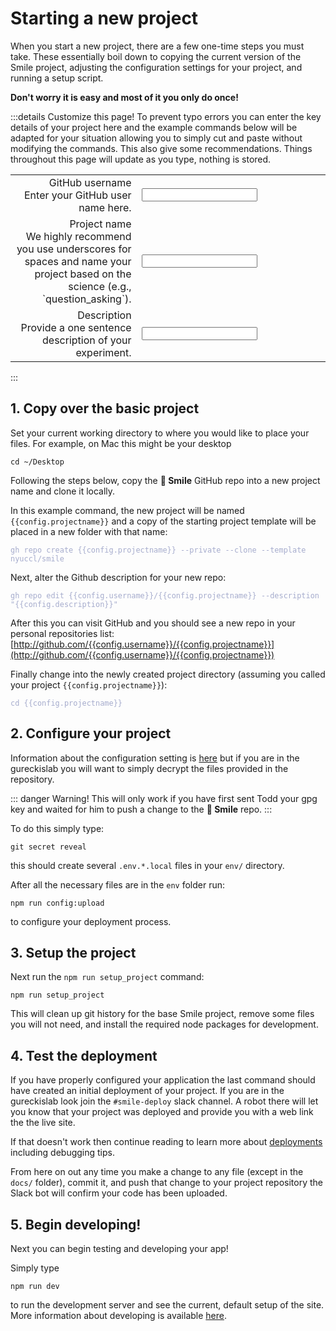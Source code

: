 <script setup>
import { reactive, computed } from 'vue'

const config = reactive({
    username: 'ghuser',
    projectname: 'my_cool_project',
    description: 'my new research project'
})
</script>

<style lang="css">
.vp-doc  label {
    font-weight: bold;
    font-size: 1.1em;
    color: #42b883;
}
.vp-doc input {
    border: 1px;
    width: 100%;
    font-size: 1.1em;
    background-color: white;
    border: 1px solid #999;
    padding-left: 10px;
    color: rgb(84, 84, 84);
}
.form {
    width: 100%;
    border-collapse:collapse;
    border: 0px;
}

.label {
    text-align: right;
    border: none;
   
}
.data {
    width: 60%;
    border: none;
}
.vp-doc td {
    vertical-align:top;
    border: none;
    font-size: 1em;
}
.vp-doc tr {
    border: none;
    font-size: 1em;
}
</style>


# Starting a new project

When you start a new project, there are a few one-time steps you must take.
These essentially boil down to copying the current version
of the Smile project, adjusting the configuration settings for your project,
and running a setup script.

**Don't worry it is easy and most of it you only do once!**

:::details Customize this page!
To prevent typo errors you can enter the key details of your project here and the example commands
below will be adapted for your situation allowing you to simply cut and paste without modifying the commands.  This also give some recommendations.  Things throughout this page will update as you type, nothing is stored.

<table class="form">
    <tr>
        <td class="label">
            <label for="username">GitHub username</label><br>
            Enter your GitHub user name here. 
        </td>
        <td class="data">
            <input id="username" type="text" v-model="config.username" />
        </td>
    </tr>
    <tr>
        <td class="label">
            <label for="projectname">Project name</label><br>
            We highly recommend you use underscores for spaces and name your project based on 
the science (e.g., `question_asking`).  
        </td>
        <td class="data">
            <input id="projectname" type="text" v-model="config.projectname" />
        </td>
    </tr>
    <tr>
        <td class="label">
            <label for="description">Description</label><br>
            Provide a one sentence description of your experiment. 
        </td>
        <td class="data">
            <input id="description" type="text" v-model="config.description" />
        </td>
    </tr>
</table>



:::




## 1. Copy over the basic project

Set your current working directory to where you would like to place your files.
For example, on Mac this might be your desktop

```
cd ~/Desktop
```

Following the steps below, copy the **🫠 Smile** GitHub repo into a new project name and clone it locally.


In this example command, the new project will be named `{{config.projectname}}` and a copy of the starting project template will be placed in a new folder with that name:


<div class="language-"><pre><code><span class="line"><span style="color:#A6ACCD">gh repo create {{config.projectname}} --private --clone --template nyuccl/smile</span></span></code></pre></div>

Next, alter the Github description for your new repo:

<div class="language-"><pre><code><span class="line"><span style="color:#A6ACCD">gh repo edit {{config.username}}/{{config.projectname}} --description "{{config.description}}"</span></span></code></pre></div>


After this you can visit GitHub and you should see a new repo in your personal repositories list: [http://github.com/{{config.username}}/{{config.projectname}}](http://github.com/{{config.username}}/{{config.projectname}})

Finally change into the newly created project directory (assuming you called your project `{{config.projectname}}`):

<div class="language-"><pre><code><span class="line"><span style="color:#A6ACCD">cd {{config.projectname}}</span></span></code></pre></div>


## 2. Configure your project


Information about the configuration setting is [here](/configuration) but if you are in the gureckislab you will want to simply decrypt the files provided in the repository.

::: danger Warning!
This will only work if you have first sent Todd your gpg key and waited for him to push a change to the **🫠 Smile** repo.
:::

To do this simply type: 

```
git secret reveal
```

this should create several `.env.*.local` files in your `env/` directory.

After all the necessary files are in the `env` folder run:

```
npm run config:upload
```

to configure your deployment process.

## 3. Setup the project

Next run the `npm run setup_project` command:

```
npm run setup_project
```

This will clean up git history for the base Smile project, remove some files you will not need, and install the required node packages for development.


## 4. Test the deployment

If you have properly configured your application the last command should have created an initial deployment of your project.  If you are in the gureckislab look join the `#smile-deploy` slack channel.  A robot there will let you know that your project was deployed and provide you with a web link the the live site.  

If that doesn't work then continue reading to learn more about [deployments](/deploy) including debugging tips.

From here on out any time you make a change to any file (except in the `docs/` folder), commit it, and push that change to your project repository the Slack bot will confirm your code has been uploaded. 

## 5. Begin developing!

Next you can begin testing and developing your app!

Simply type

```
npm run dev
```

to run the development server and see the current, default setup of the site.  More information about developing is available [here](/developing).






